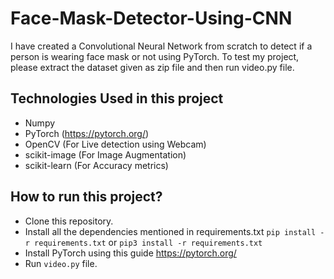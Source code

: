 # Face-Mask-Detector-Using-CNN
I have created a Convolutional Neural Network from scratch to detect if a person is wearing face mask or not using PyTorch. 
To test my project, please extract the dataset given as zip file and then run video.py file.

## Technologies Used in this project
- Numpy
- PyTorch (https://pytorch.org/)
- OpenCV (For Live detection using Webcam)
- scikit-image (For Image Augmentation)
- scikit-learn (For Accuracy metrics)

## How to run this project?
- Clone this repository.
- Install all the dependencies mentioned in requirements.txt
`pip install -r requirements.txt` or `pip3 install -r requirements.txt`
- Install PyTorch using this guide https://pytorch.org/
- Run `video.py` file.


